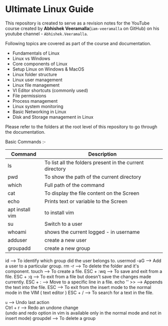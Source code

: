 # Ultimate Linux Guide

This repository is created to serve as a revision notes for the YouTube course created by **Abhishek Veeramalla**(`iam-veeramalla` on GitHub) on his youtube channel - `Abhishek.Veeramalla`.

Following topics are covered as part of the course and documentation.

- Fundamentals of Linux
- Linux vs Windows
- Core components of Linux
- Setup Linux on Windows & MacOS
- Linux folder structure
- Linux user management
- Linux file management
- VI Editor shortcuts (commonly used)
- File permissions
- Process management
- Linux system monitoring
- Basic Networking in Linux
- Disk and Storage management in Linux

Please refer to the folders at the root level of this repository to go through the documentation. 

Basic Commands :- 

| Command | Description |
|----------|-------------|
| ls | To list all the folders present in the current directory |
| pwd | To show the path of the current directory |
| which | Full path of the command |
| cat | To display the file content on the Screen |
| echo | Prints text or variable to the Screen |
| apt install vim | to install vim |
| su <username> | Switch to a user |
| whoami | shows the current logged - in username |
| adduser <username> | create a new user |
| groupadd <groupname> | create a new group |

id <username> -->  To identify which group did the user belongs to.
usermod -aG <groupname> <username> --> Add a user to a particular group.
rm -r <fodlername> --> To delete the folder and it's component.
touch <filename> --> To create a file.
ESC + :wq --> To save and exit from a file.
ESC + :q --> To exit from a file but doesn't save the changes made currently.
ESC + :<linenumber> --> Move to a specific line in a file.
echo '<text>' >> <filename> --> Appends the text into the file.
ESC --> To exit from the insert mode to the normal mode in the VIM ( text editor )
ESC + /<pattern> --> To search for a text in the file.

`u` –-> Undo last action  
Ctrl + r –-> Redo an undone change  
    (undo and redo option in vim is available only in the normal mode and not in insert mode)
groupdel <groupname> --> To delete a group


